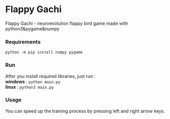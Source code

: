 # Flappy Gachi
Flappy Gachi - neuroevolution flappy bird game made with python3&amp;pygame&amp;numpy

### Requirements
```python -m pip install numpy pygame```

### Run
After you install required libraries, just run :  
**windows** : ``python main.py``  
**linux**   : ``python3 main.py``

### Usage
You can speed up the training process by pressing left and right arrow keys.
